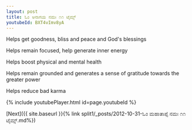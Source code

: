 ```yaml
---
layout: post
title: ಓಂ ಅನಾಗಯ ನಮಃ ೧೧ ಟೈಮ್ಸ್
youtubeId: BXT4vImv8yA
---
```

 
 
Helps get goodness, bliss and peace and God's blessings
 
Helps remain focused, help generate inner energy 
 
Helps boost physical and mental health 
 
Helps remain grounded and generates a sense of gratitude towards the greater power 
 
Helps reduce bad karma
 
 
 
 


{% include youtubePlayer.html id=page.youtubeId %}
 
[Next]({{ site.baseurl }}{% link  split1/_posts/2012-10-31-ಓಂ ಮಹಾತಾಪ್ಸೆ ನಮಃ ೧೧ ಟೈಮ್ಸ್.md%})
 
